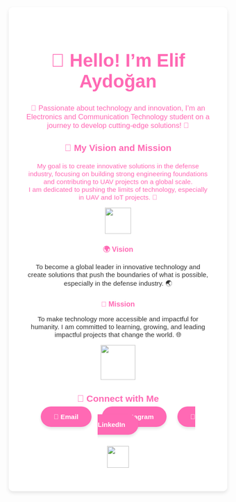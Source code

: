 <!-- White Background, Pink Theme with Modern Design -->
<div style="background-color: #FFFFFF; color: #FF69B4; padding: 40px; border-radius: 10px; font-family: 'Arial', sans-serif; box-shadow: 0 4px 8px rgba(0, 0, 0, 0.1);">

<!-- Introduction with Name -->
<h1 align="center" style="font-size: 3em; font-weight: bold; color: #FF69B4;">👋 Hello! I’m Elif Aydoğan</h1>
<p align="center" style="font-size: 1.2em; color: #FF69B4;">🌸 Passionate about technology and innovation, I’m an Electronics and Communication Technology student on a journey to develop cutting-edge solutions! 🚀</p>

<!-- Goals and Vision -->
<h3 align="center" style="color: #FF69B4; font-size: 1.5em;">🎯 My Vision and Mission</h3>
<p align="center" style="font-size: 1.1em;">My goal is to create innovative solutions in the defense industry, focusing on building strong engineering foundations and contributing to UAV projects on a global scale. <br> 
I am dedicated to pushing the limits of technology, especially in UAV and IoT projects. 🚁</p>

<!-- Add a subtle animated UAV GIF -->
<p align="center">
  <img src="https://media.giphy.com/media/3oz8xZXgk0WqMnyTBY/giphy.gif" width="60" style="animation: bounce 1.5s infinite;">
</p>

<!-- Vision and Mission -->
<h3 align="center" style="color: #FF69B4;">🌍 Vision</h3>
<p align="center" style="font-size: 1.1em; color: #333;">To become a global leader in innovative technology and create solutions that push the boundaries of what is possible, especially in the defense industry. 🌏</p>

<h3 align="center" style="color: #FF69B4;">🎯 Mission</h3>
<p align="center" style="font-size: 1.1em; color: #333;">To make technology more accessible and impactful for humanity. I am committed to learning, growing, and leading impactful projects that change the world. 🌐</p>

<!-- Add a subtle animated drone GIF -->
<p align="center">
  <img src="https://media.giphy.com/media/3oriO0OEd9QIDilXkE/giphy.gif" width="80" style="animation: bounce 1.5s infinite;">
</p>

<!-- Connect with Me Section with Enhanced Style -->
<h3 align="center" style="color: #FF69B4; font-size: 1.5em; margin-top: 30px;">🔗 Connect with Me</h3>
<p align="center" style="font-size: 1.1em; color: #333;">
  <a href="mailto:aydoganelif1903@gmail.com" style="color: #FFFFFF; font-weight: bold; text-decoration: none; background-color: #FF69B4; padding: 15px 30px; border-radius: 50px; box-shadow: 0 4px 6px rgba(0, 0, 0, 0.1); margin-right: 20px; transition: background-color 0.3s ease;">📧 Email</a>
  <a href="https://www.instagram.com/elfaydoans?igsh=MWVycGw2cXJ1eTlkYw==" style="color: #FFFFFF; font-weight: bold; text-decoration: none; background-color: #FF69B4; padding: 15px 30px; border-radius: 50px; box-shadow: 0 4px 6px rgba(0, 0, 0, 0.1); margin-right: 20px; transition: background-color 0.3s ease;">📸 Instagram</a>
  <a href="https://www.linkedin.com/in/elif-aydogan-b3819131b?utm_source=share&utm_campaign=share_via&utm_content=profile&utm_medium=android_app" style="color: #FFFFFF; font-weight: bold; text-decoration: none; background-color: #FF69B4; padding: 15px 30px; border-radius: 50px; box-shadow: 0 4px 6px rgba(0, 0, 0, 0.1); transition: background-color 0.3s ease;">🔗 LinkedIn</a>
</p>

<!-- Add footer with a cute small GIF for some fun -->
<p align="center" style="margin-top: 40px;">
  <img src="https://media.giphy.com/media/3oz8xZXgk0WqMnyTBY/giphy.gif" width="50">
</p>

<!-- Additional Style to Make the GIFs Bounce -->
<style>
@keyframes bounce {
  0% { transform: translateY(0); }
  25% { transform: translateY(-10px); }
  50% { transform: translateY(0); }
  75% { transform: translateY(-5px); }
  100% { transform: translateY(0); }
}
</style>

</div>




